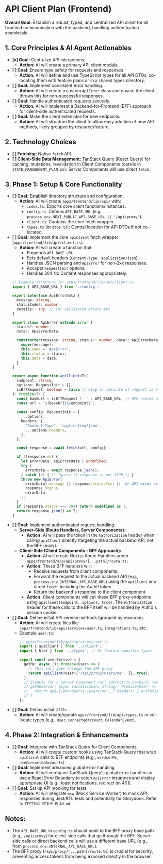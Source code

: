 <!-- filepath: /Users/canh/Projects/Personals/UniCal/apps/frontend/lib/api/API_CLIENT_PLAN.md -->
# API Client Plan (Frontend)

**Overall Goal:** Establish a robust, typed, and centralized API client for all frontend communication with the backend, handling authentication seamlessly.

## 1. Core Principles & AI Agent Actionables

*   **[x] Goal:** Centralize API interactions.
    *   **Action:** AI will create a primary API client module.
*   **[ ] Goal:** Ensure type safety for requests and responses.
    *   **Action:** AI will define and use TypeScript types for all API DTOs, co-locating them with feature plans or in a shared types directory.
*   **[ ] Goal:** Implement consistent error handling.
    *   **Action:** AI will create a custom `ApiError` class and ensure the client throws this for non-successful responses.
*   **[ ] Goal:** Handle authenticated requests securely.
    *   **Action:** AI will implement a Backend-for-Frontend (BFF) approach for client-side authenticated requests.
*   **[ ] Goal:** Make the client extensible for new endpoints.
    *   **Action:** AI will structure the client to allow easy addition of new API methods, likely grouped by resource/feature.

## 2. Technology Choices

*   **[ ] Fetching:** Native `fetch` API.
*   **[ ] Client-Side Data Management:** TanStack Query (React Query) for caching, mutations, revalidation in Client Components (details in `STATE_MANAGEMENT_PLAN.md`). Server Components will use direct `fetch`.

## 3. Phase 1: Setup & Core Functionality

*   **[ ] Goal:** Establish directory structure and configuration.
    *   **Action:** AI will create `apps/frontend/lib/api/` with:
        *   `index.ts`: Exports core client functions/instances.
        *   `config.ts`: Defines `API_BASE_URL` (e.g., `process.env.NEXT_PUBLIC_API_BASE_URL || '/api/proxy'`).
        *   `client.ts`: Contains the core fetch wrapper.
        *   `types.ts` (or `dtos.ts`): Central location for API DTOs if not co-located.
*   **[ ] Goal:** Implement the core `apiClient` fetch wrapper (`apps/frontend/lib/api/client.ts`).
    *   **Action:** AI will create a function that:
        *   Prepends `API_BASE_URL`.
        *   Sets default headers (`Content-Type: application/json`).
        *   Handles JSON parsing and `ApiError` for non-2xx responses.
        *   Accepts `RequestInit` options.
        *   Handles 204 No Content responses appropriately.
    ```typescript
    // Example structure for apps/frontend/lib/api/client.ts
    import { API_BASE_URL } from './config';

    export interface ApiErrorData {
      message: string;
      statusCode?: number;
      details?: any; // For validation errors etc.
    }

    export class ApiError extends Error {
      status?: number;
      data?: ApiErrorData;

      constructor(message: string, status?: number, data?: ApiErrorData) {
        super(message);
        this.name = 'ApiError';
        this.status = status;
        this.data = data;
      }
    }

    export async function apiClient<T>(
      endpoint: string,
      options: RequestInit = {},
      isBffRequest: boolean = false // Flag to indicate if request is to our BFF
    ): Promise<T> {
      const baseUrl = isBffRequest ? '' : API_BASE_URL; // BFF routes are absolute
      const url = `${baseUrl}${endpoint}`;
      
      const config: RequestInit = {
        ...options,
        headers: {
          'Content-Type': 'application/json',
          ...options.headers,
        },
      };

      const response = await fetch(url, config);

      if (!response.ok) {
        let errorData: ApiErrorData | undefined;
        try {
          errorData = await response.json();
        } catch (e) { /* Ignore if response is not JSON */ }
        throw new ApiError(
          errorData?.message || response.statusText || 'An API error occurred',
          response.status,
          errorData
        );
      }
      if (response.status === 204) return undefined as T;
      return response.json() as T;
    }
    ```
*   **[ ] Goal:** Implement authenticated request handling.
    *   **Server-Side (Route Handlers, Server Components):**
        *   **Action:** AI will pass the token in the `Authorization` header when calling `apiClient` directly (targeting the actual backend API, not the BFF proxy).
    *   **Client-Side (Client Components - BFF Approach):**
        *   **Action:** AI will create Next.js Route Handlers under `apps/frontend/app/api/proxy/[...path]/route.ts`.
        *   **Action:** These BFF handlers will:
            *   Receive requests from client components.
            *   Forward the request to the actual backend API (e.g., `process.env.INTERNAL_API_BASE_URL`) using the `apiClient` or a direct `fetch`, including the Auth0 token.
            *   Return the backend's response to the client component.
        *   **Action:** Client components will call these BFF proxy endpoints using `apiClient(endpoint, options, true)`. The `Authorization` header for these calls to the BFF itself will be handled by Auth0's session cookie.
*   **[ ] Goal:** Define initial API service methods (grouped by resource).
    *   **Action:** AI will create files like `apps/frontend/lib/api/services/user.ts`, `integrations.ts`, etc.
    *   Example `user.ts`:
        ```typescript
        // apps/frontend/lib/api/services/user.ts
        import { apiClient } from '../client';
        import { User } from '../types'; // Or feature-specific types

        export const userService = {
          getMe: async (): Promise<User> => {
            // This call goes through the BFF proxy
            return apiClient<User>('/api/proxy/users/me', {}, true);
          },
          // Example for a Server Component call (direct to backend, token handled by caller)
          // getMeServer: async (accessToken: string): Promise<User> => {
          //   return apiClient<User>('/users/me', { headers: { Authorization: `Bearer ${accessToken}` } });
          // }
        };
        ```
*   **[ ] Goal:** Define initial DTOs.
    *   **Action:** AI will create/update `apps/frontend/lib/api/types.ts` or co-locate types (e.g., `User`, `ConnectedAccount`, `CalendarEvent`).

## 4. Phase 2: Integration & Enhancements

*   **[ ] Goal:** Integrate with TanStack Query for Client Components.
    *   **Action:** AI will create custom hooks using TanStack Query that wrap `apiClient` calls to BFF endpoints (e.g., `useUserMe`, `useConnectedAccounts`).
*   **[ ] Goal:** Implement advanced global error handling.
    *   **Action:** AI will configure TanStack Query's global error handlers or use a React Error Boundary to catch `ApiError` instances and display appropriate UI (e.g., toast notifications, redirect on 401).
*   **[ ] Goal:** Set up API mocking for tests.
    *   **Action:** AI will integrate `msw` (Mock Service Worker) to mock API responses during Jest/RTL tests and potentially for Storybook. Refer to `TESTING_SETUP_PLAN.md`.

## Notes:
*   The `API_BASE_URL` in `config.ts` should point to the BFF proxy base path (e.g., `/api/proxy`) for client-side calls that go through the BFF. Server-side calls or direct backend calls will use a different base URL (e.g., from `process.env.INTERNAL_API_BASE_URL`).
*   The BFF proxy (`/api/proxy/[...path]/route.ts`) is crucial for security, preventing access tokens from being exposed directly in the browser.
